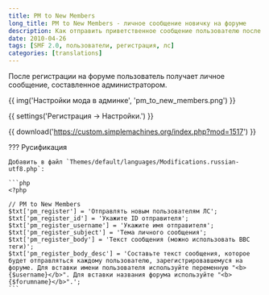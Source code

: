 ```yaml
---
title: PM to New Members
long_title: PM to New Members - личное сообщение новичку на форуме
description: Как отправить приветственное сообщение пользователю после регистрации на форуме.
date: 2010-04-26
tags: [SMF 2.0, пользователи, регистрация, лс]
categories: [translations]
---
```


После регистрации на форуме пользователь получает личное сообщение, составленное администратором.

<!-- more -->

{{ img('Настройки мода в админке', 'pm_to_new_members.png') }}

{{ settings('Регистрация → Настройки.') }}

{{ download('https://custom.simplemachines.org/index.php?mod=1517') }}

??? Русификация

    Добавить в файл `Themes/default/languages/Modifications.russian-utf8.php`:

    ```php
    <?php

    // PM to New Members
    $txt['pm_register'] = 'Отправлять новым пользователям ЛС';
    $txt['pm_register_id'] = 'Укажите ID отправителя';
    $txt['pm_register_username'] = 'Укажите имя отправителя';
    $txt['pm_register_subject'] = 'Тема личного сообщения';
    $txt['pm_register_body'] = 'Текст сообщения (можно использовать BBC теги)';
    $txt['pm_register_body_desc'] = 'Составьте текст сообщения, которое будет отправляться каждому пользователю, зарегистрировавшемуся на форуме. Для вставки имени пользователя используйте переменную "<b>{$username}</b>". Для вставки названия форума используйте "<b>{$forumname}</b>".';
    ```

